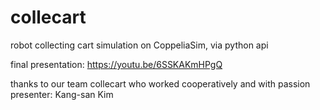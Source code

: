 # collecart
robot collecting cart
simulation on CoppeliaSim, via python api  

final presentation:
https://youtu.be/6SSKAKmHPgQ  

thanks to our team collecart who worked cooperatively and with passion  
presenter: Kang-san Kim
